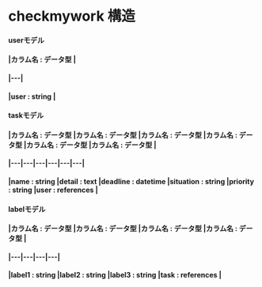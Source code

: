 # checkmywork 構造

#### userモデル

#### |カラム名 : データ型  |
#### |---|
#### |user : string  |

#### taskモデル

#### |カラム名 : データ型  |カラム名 : データ型  |カラム名 : データ型  |カラム名 : データ型  |カラム名 : データ型  |カラム名 : データ型  |
#### |---|---|---|---|---|---|
#### |name : string  |detail : text  |deadline : datetime  |situation : string  |priority : string  |user : references  |

#### labelモデル

#### |カラム名 : データ型  |カラム名 : データ型  |カラム名 : データ型  |カラム名 : データ型  |
#### |---|---|---|---|
#### |label1 : string  |label2 : string  |label3 : string  |task : references  |
